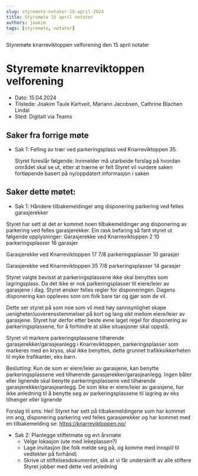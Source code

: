 ```yaml
---
slug: styremote-notater-15-april-2024
title: Styremøte 15 april notater
authors: joakim
tags: [styremøte, notater]
---
```


Styremøte knarreviktoppen velforening den 15 april notater 

<!--truncate-->
# Styremøte knarreviktoppen velforening
 - Dato: 15.04.2024
 - Tilstede: Joakim Taule Kartveit, Mariann Jacobsen, Cathrine Blachen Lindal
 - Sted: Digitalt via Teams

## Saker fra forrige møte

* Sak 1: Felling av trær ved parkeringsplass ved Knarreviktoppen 35.

  Styret foreslår følgende:
  Innmelder må utarbeide forslag på hvordan området skal se ut, etter at trærne er felt
  Styret vil vurdere saken fortløpende basert på ny/oppdatert informasjon i saken

## Saker dette møtet:

* Sak 1: Håndere tilbakemeldinger ang disponering parkering ved felles garasjerekker

Styret har sett at det er kommet noen tilbakemeldinger ang disponering av parkering ved felles garasjerekker.
Ein rask befaring så fant styret ut følgende opplysninger:
Garasjerekke ved Knarreviktoppen 2
10 parkeringsplasser
16 garasjer

Garasjerekke ved Knarreviktoppen 17
7/8 parkeringsplasser
10 garasjer

Garasjerekke ved Knarreviktoppen 35
7/8 parkeringsplasser
14 garasjer


Styret valgte bevisst at parkeringsplassene ikke skal benyttes som lagringsplass. Da det ikke er nok parkeringsplasser til eiere/leier av garasjene i dag. Styret ønsker felles regler for disponeringen. Dagens disponering kan oppleves som om folk bare tar og gjør som de vil.


Dette ser styret på som noe som vil med høy sannsynlighet skape uenigheter/uoverensstemmelser på kort og lang sikt mellom eiere/leier av garasjene.
Styret har derfor etter beste evne laget regel for disponering av parkeringsplassene, for å forhindre at slike situasjoner skal oppstå.

Styret vil markere parkeringsplassene tilhørende garasjerekker/garasjeanlegg i Knarreviktoppen, parkeringsplasser som markeres med en kryss, skal ikke benyttes, dette grunnet trafikksikkerheten til myke trafikanter, eks barn.

Beslutting:
Kun de som er eiere/leier av garasjene, kan benytte parkeringsplassene ved tilhørende garasjerekker/garasjeanlegg.
Ingen båter eller lignende skal benytte parkeringsplassene ved tilhørende garasjerekker/garasjeanlegg.
De som ikke er eiere/leier av garasjene, har ikke anledning til å benytte seg av parkeringsplassene til lagring av eks tilhenger eller lignende


Forslag til sms:
Hei!
Styret har sett på tilbakemeldingene som har kommet inn ang, disponering parkering ved felles garasjerekker og har kommet med en tilbakemelding se:
https://knarreviktoppen.no/

* Sak 2: Planlegge stiftetmøte og evt årsmøte
  - Velge lokasjon (ute med lekeplassen?)
  - Lage invitasjon (be folk melde seg på, og komme med innspill til vedtekter på forhånd)
  - Skrive ut stiftelsesdokumentet, slik at vi får underskrift av alle stiftere
Styret jobber med dette ved anledning

